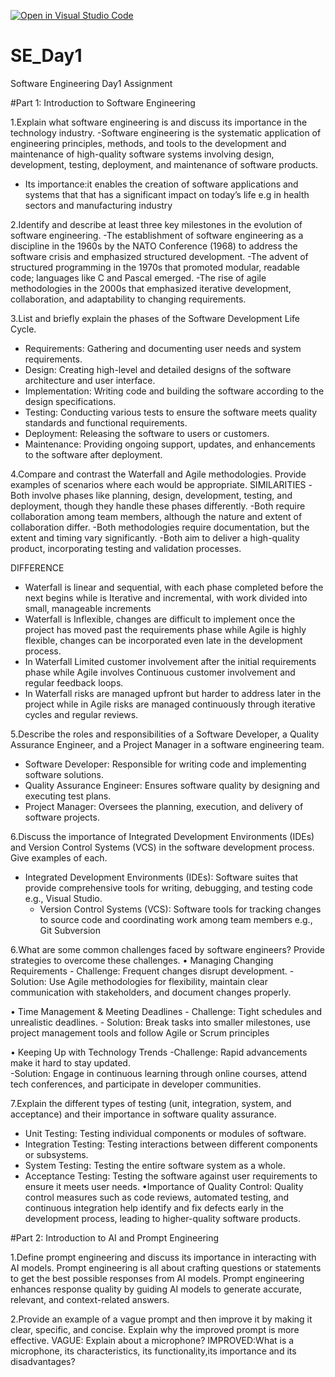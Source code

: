 [![Open in Visual Studio Code](https://classroom.github.com/assets/open-in-vscode-2e0aaae1b6195c2367325f4f02e2d04e9abb55f0b24a779b69b11b9e10269abc.svg)](https://classroom.github.com/online_ide?assignment_repo_id=18388780&assignment_repo_type=AssignmentRepo)
# SE_Day1
Software Engineering Day1 Assignment

#Part 1: Introduction to Software Engineering

1.Explain what software engineering is and discuss its importance in the technology industry.
-Software engineering is the systematic application of engineering principles, methods, and tools to the development and maintenance of high-quality software systems involving   design, development, testing, deployment, and maintenance of software products.

-	Its importance:it  enables  the creation of software applications and systems that that has a significant impact on today’s life e.g in health sectors and manufacturing industry

2.Identify and describe at least three key milestones in the evolution of software engineering.
-The establishment of software engineering as a discipline in the 1960s by the NATO Conference (1968) to address the software crisis and emphasized structured development.
-The advent of structured programming in the 1970s that promoted modular, readable code; languages like C and Pascal emerged.
-The rise of agile methodologies in the 2000s that emphasized iterative development, collaboration, and adaptability to changing requirements.

3.List and briefly explain the phases of the Software Development Life Cycle.
  - Requirements: Gathering and documenting user needs and system requirements.
  - Design: Creating high-level and detailed designs of the software architecture and user interface.
  - Implementation: Writing code and building the software according to the design specifications.
  - Testing: Conducting various tests to ensure the software meets quality standards and functional requirements.
  - Deployment: Releasing the software to users or customers.
  - Maintenance: Providing ongoing support, updates, and enhancements to the software after deployment.

4.Compare and contrast the Waterfall and Agile methodologies. Provide examples of scenarios where each would be appropriate.
     SIMILARITIES
-Both involve phases like planning, design, development, testing, and deployment, though they handle these phases differently.
-Both require collaboration among team members, although the nature and extent of collaboration differ.
-Both methodologies require documentation, but the extent and timing vary significantly.
-Both aim to deliver a high-quality product, incorporating testing and validation processes.


  DIFFERENCE 
-	Waterfall is  linear and sequential, with each phase completed before the next begins while   is  Iterative and incremental, with work divided into small, manageable increments 
-	Waterfall is Inflexible, changes are difficult to implement once the project has moved past the requirements phase while Agile is highly flexible,  changes can be incorporated even late in the development process.
-	In Waterfall Limited customer involvement after the initial requirements phase while Agile involves Continuous customer involvement and regular feedback loops.
-	In Waterfall risks are managed upfront but harder to address later in the project while in Agile risks are managed continuously through iterative cycles and regular reviews.


5.Describe the roles and responsibilities of a Software Developer, a Quality Assurance Engineer, and a Project Manager in a software engineering team.
 - Software Developer: Responsible for writing code and implementing software solutions.
  - Quality Assurance Engineer: Ensures software quality by designing and executing test plans.
  - Project Manager: Oversees the planning, execution, and delivery of software projects.


6.Discuss the importance of Integrated Development Environments (IDEs) and Version Control Systems (VCS) in the software development process. Give examples of each.

- Integrated Development Environments (IDEs): Software suites that provide comprehensive tools for writing, debugging, and testing code e.g., Visual Studio.
  - Version Control Systems (VCS): Software tools for tracking changes to source code and coordinating work among team members e.g., Git Subversion


6.What are some common challenges faced by software engineers? Provide strategies to overcome these challenges.
• Managing Changing Requirements
    -	Challenge: Frequent changes disrupt development.
    -	Solution: Use Agile methodologies for flexibility, maintain clear communication with stakeholders, and document changes properly.
    
• Time Management & Meeting Deadlines
    -	Challenge: Tight schedules and unrealistic deadlines.
    -	Solution: Break tasks into smaller milestones, use project management tools and follow Agile or Scrum principles
    
• Keeping Up with Technology Trends
	  -Challenge: Rapid advancements make it hard to stay updated.   
    -Solution: Engage in continuous learning through online courses, attend tech conferences, and participate in developer communities.


7.Explain the different types of testing (unit, integration, system, and acceptance) and their importance in software quality assurance.
 - Unit Testing: Testing individual components or modules of software.
  - Integration Testing: Testing interactions between different components or subsystems.
  - System Testing: Testing the entire software system as a whole.
  - Acceptance Testing: Testing the software against user requirements to ensure it meets user needs.
•Importance of Quality Control: Quality control measures such as code reviews, automated testing, and continuous integration help identify and fix defects early in the development process, leading to higher-quality software products.



#Part 2: Introduction to AI and Prompt Engineering


1.Define prompt engineering and discuss its importance in interacting with AI models.
Prompt engineering is all about crafting questions or statements to get the best possible responses from AI models. Prompt engineering enhances response quality by guiding AI models to generate accurate, relevant, and context-related answers.


2.Provide an example of a vague prompt and then improve it by making it clear, specific, and concise. Explain why the improved prompt is more effective.
VAGUE: Explain about a microphone?
IMPROVED:What is a microphone, its characteristics, its functionality,its importance and its disadvantages?


